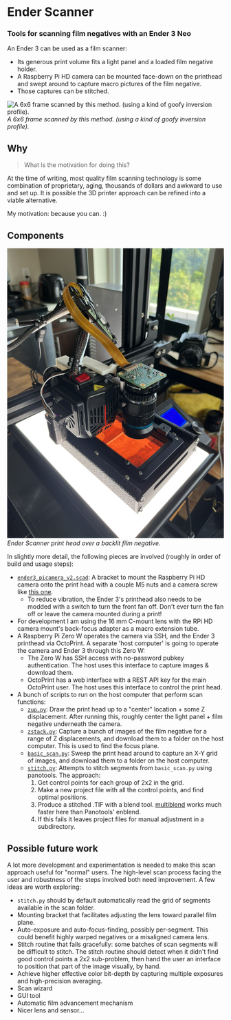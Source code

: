 # Ender Scanner
### Tools for scanning film negatives with an Ender 3 Neo

An Ender 3 can be used as a film scanner:

 - Its generous print volume fits a light panel and a loaded film negative holder. 
 - A Raspberry Pi HD camera can be mounted face-down on the printhead and swept around to capture macro pictures of the film negative.
 - Those captures can be stitched.

![A 6x6 frame scanned by this method. (using a kind of goofy inversion profile).](./img/example.jpg)
*A 6x6 frame scanned by this method. (using a kind of goofy inversion profile).*

## Why

> What is the motivation for doing this?

At the time of writing, most quality film scanning technology is some combination of proprietary, aging, thousands of dollars and awkward to use and set up. 
It is possible the 3D printer approach can be refined into a viable alternative.

My motivation: because you can. :)

## Components

![Ender Scanner print head over a backlit film negative.](./img/printhead.jpg)
*Ender Scanner print head over a backlit film negative.*

In slightly more detail, the following pieces are involved (roughly in order of build and usage steps):
 
 - [`ender3_picamera_v2.scad`](./ender3_picamera_v2.scad): A bracket to mount the Raspberry Pi HD camera onto the print head with a couple M5 nuts and a camera screw like [this one](//www.amazon.com/dp/B0823HGR94). 
	- To reduce vibration, the Ender 3's printhead also needs to be modded with a switch to turn the front fan off. 
	Don't ever turn the fan off or leave the camera mounted during a print!
 - For development I am using the 16 mm C-mount lens with the RPi HD camera mount's back-focus adapter as a macro extension tube. 
 - A Raspberry Pi Zero W operates the camera via SSH, and the Ender 3 printhead via OctoPrint. 
	A separate 'host computer' is going to operate the camera and Ender 3 through this Zero W:
	- The Zero W has SSH access with no-password pubkey authentication. The host uses this interface to capture images & download them.
	- OctoPrint has a web interface with a REST API key for the main OctoPrint user. The host uses this interface to control the print head.
 - A bunch of scripts to run on the host computer that perform scan functions:
	- [`zup.py`](./zup.py): Draw the print head up to a "center" location + some Z displacement.
		After running this, roughly center the light panel + film negative underneath the camera. 
	- [`zstack.py`](./zstack.py): Capture a bunch of images of the film negative for a range of Z displacements, and download them to a folder on the host computer. 
		This is used to find the focus plane. 
	- [`basic_scan.py`](./basic_scan.py): Sweep the print head around to capture an X-Y grid of images, and download them to a folder on the host computer.
	- [`stitch.py`](./stitch.py): Attempts to stitch segments from `basic_scan.py` using panotools. The approach:
		1. Get control points for each group of 2x2 in the grid. 
		2. Make a new project file with all the control points, and find optimal positions.
		3. Produce a stitched .TIF with a blend tool. [multiblend](https://horman.net/multiblend/) works much faster here than Panotools' enblend.
  		4. If this fails it leaves project files for manual adjustment in a subdirectory.

## Possible future work

A lot more development and experimentation is needed to make this scan approach useful for "normal" users.
The high-level scan process facing the user and robustness of the steps involved both need improvement.
A few ideas are worth exploring:

 - `stitch.py` should by default automatically read the grid of segments available in the scan folder.
 - Mounting bracket that facilitates adjusting the lens toward parallel film plane.
 - Auto-exposure and auto-focus-finding, possibly per-segment. 
	This could benefit highly warped negatives or a misaligned camera lens.
 - Stitch routine that fails gracefully: some batches of scan segments will be difficult to stitch. 
	The stitch routine should detect when it didn't find good control points a 2x2 sub-problem, then hand the user an interface to position that part of the image visually, by hand.
 - Achieve higher effective color bit-depth by capturing multiple exposures and high-precision averaging. 
 - Scan wizard 
 - GUI tool
 - Automatic film advancement mechanism 
 - Nicer lens and sensor...


